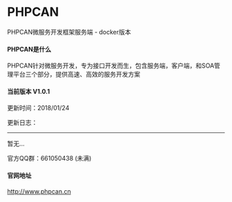 # PHPCAN
PHPCAN微服务开发框架服务端 - docker版本

#### PHPCAN是什么

PHPCAN针对微服务开发，专为接口开发而生，包含服务端，客户端，和SOA管理平台三个部分，提供高速、高效的服务开发方案

#### 当前版本 V1.0.1
更新时间：2018/01/24

更新日志：
___
暂无...

官方QQ群：661050438 (未满)

#### 官网地址
http://www.phpcan.cn